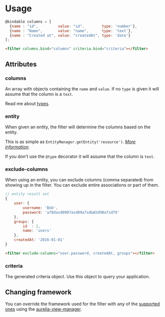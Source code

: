 # Usage

```js
@bindable columns = [
  {name : "id",         value: "id",        type: 'number'},
  {name : "Name",       value: "name",      type: 'text'},
  {name : "Created at", value: "createdAt", type: 'date'}
];
```

```html
<filter columns.bind="columns" criteria.bind="criteria"></filter>
```

## Attributes

### columns
An array with objects containing the `name` and `value`. If no `type` is given it will assume that the column is a `text`.

Read me about [types](http://aurelia-form.spoonx.org/types.html).

### entity
When given an entity, the filter will determine the columns based on the entity.

This is as simple as `EntityManager.getEntity('resource')`. *[More information](http://aurelia-orm.spoonx.org/api_entity.html)*.

If you don't use the `@type` decorator it will assume that the column is `text`.

### exclude-columns
When using an entity, you can exclude columns (comma separated) from showing up in the filter. You can exclude entire associations or part of them.

```js
// entity result set
{
    user: {
        username: 'Bob',
        password: 'a78dasd8907asd89a7sd&ASd98a7sd79'
    },
    groups: {
        id  : 1,
        name: 'users'
    },
    createdAt: '2016-01-01'
}
```

```html
<filter exclude-columns="user.password, createdAt, groups"></filter>
```

### criteria
The generated criteria object. Use this object to query your application.

## Changing framework
You can override the framework used for the filter with any of the [supported ones](https://github.com/SpoonX/aurelia-filter/tree/master/src) using the [aurelia-view-manager](https://github.com/spoonx/aurelia-view-manager).
